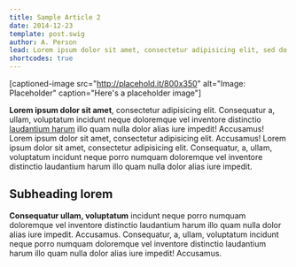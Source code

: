 ```yaml
---
title: Sample Article 2
date: 2014-12-23
template: post.swig
author: A. Person
lead: Lorem ipsum dolor sit amet, consectetur adipisicing elit, sed do eiusmod tempor incididunt ut labore et dolore magna aliqua. Ut enim ad minim veniam, quis nostrud exercitation [ullamco laboris]() nisi ut aliquip ex ea commodo consequat. Duis aute irure dolor in reprehenderit in voluptate velit esse cillum dolore eu fugiat nulla pariatur. Excepteur sint occaecat cupidatat non proident, sunt in culpa qui officia deserunt mollit anim id est laborum.
shortcodes: true
---
```


[captioned-image src="http://placehold.it/800x350" alt="Image: Placeholder" caption="Here's a placeholder image"]

**Lorem ipsum dolor sit amet**, consectetur adipisicing elit. Consequatur a, ullam, voluptatum incidunt neque doloremque vel inventore distinctio [laudantium harum]() illo quam nulla dolor alias iure impedit! Accusamus! Lorem ipsum dolor sit amet, consectetur adipisicing elit. Accusamus! Lorem ipsum dolor sit amet, consectetur adipisicing elit. Consequatur, a, ullam, voluptatum incidunt neque porro numquam doloremque vel inventore distinctio laudantium harum illo quam nulla dolor alias iure impedit.

## Subheading lorem

**Consequatur ullam, voluptatum** incidunt neque porro numquam doloremque vel inventore distinctio laudantium harum illo quam nulla dolor alias iure impedit. Accusamus. Consequatur, a, ullam, voluptatum incidunt neque porro numquam doloremque vel inventore distinctio laudantium harum illo quam nulla dolor alias iure impedit! Accusamus.